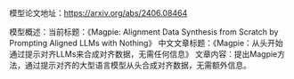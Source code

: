 模型论文地址：https://arxiv.org/abs/2406.08464

模型概述：当前标题：《Magpie: Alignment Data Synthesis from Scratch by Prompting Aligned LLMs with Nothing》
中文文章标题：《Magpie：从头开始通过提示对齐LLMs来合成对齐数据，无需任何信息》
文章内容：提出Magpie方法，通过提示对齐的大型语言模型从头合成对齐数据，无需额外信息。
